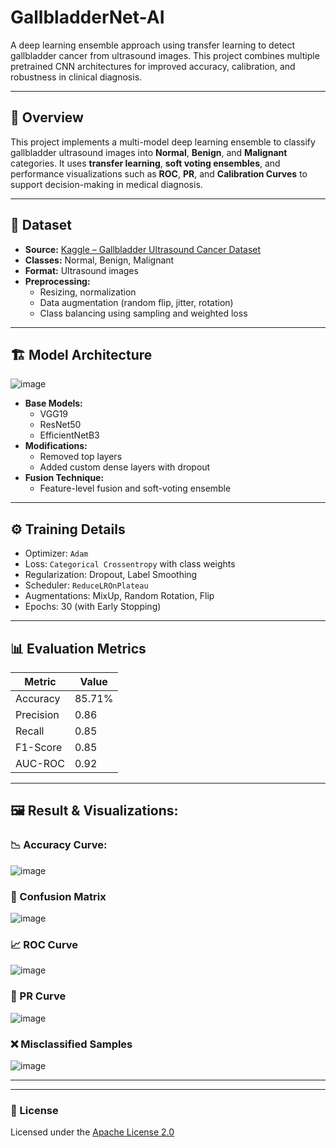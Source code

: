 # GallbladderNet-AI

A deep learning ensemble approach using transfer learning to detect gallbladder cancer from ultrasound images. This project combines multiple pretrained CNN architectures for improved accuracy, calibration, and robustness in clinical diagnosis.

---

## 🧪 Overview

This project implements a multi-model deep learning ensemble to classify gallbladder ultrasound images into **Normal**, **Benign**, and **Malignant** categories. It uses **transfer learning**, **soft voting ensembles**, and performance visualizations such as **ROC**, **PR**, and **Calibration Curves** to support decision-making in medical diagnosis.

---

## 📁 Dataset

- **Source:** [Kaggle – Gallbladder Ultrasound Cancer Dataset](https://www.kaggle.com/datasets/aneerbansaha/gallbladder-cancer)
- **Classes:** Normal, Benign, Malignant
- **Format:** Ultrasound images
- **Preprocessing:** 
  - Resizing, normalization
  - Data augmentation (random flip, jitter, rotation)
  - Class balancing using sampling and weighted loss

---

## 🏗️ Model Architecture

![image](https://github.com/user-attachments/assets/7657f99d-a7ec-4851-8368-ddb7bb358216)


- **Base Models:**
  - VGG19
  - ResNet50
  - EfficientNetB3
- **Modifications:**
  - Removed top layers
  - Added custom dense layers with dropout
- **Fusion Technique:** 
  - Feature-level fusion and soft-voting ensemble

---

## ⚙️ Training Details

- Optimizer: `Adam`
- Loss: `Categorical Crossentropy` with class weights
- Regularization: Dropout, Label Smoothing
- Scheduler: `ReduceLROnPlateau`
- Augmentations: MixUp, Random Rotation, Flip
- Epochs: 30 (with Early Stopping)

---

## 📊 Evaluation Metrics

| Metric     | Value  |
|------------|--------|
| Accuracy   | 85.71% |
| Precision  | 0.86   |
| Recall     | 0.85   |
| F1-Score   | 0.85   |
| AUC-ROC    | 0.92   |

---

## 🖼️ Result & Visualizations:

### 📉 Accuracy Curve:
![image](https://github.com/user-attachments/assets/641f6cea-2969-4cf8-9c33-e383e4a4362d)


### 📌 Confusion Matrix
![image](https://github.com/user-attachments/assets/eda28759-a53b-44ad-9698-34c7ebc71bd5)


### 📈 ROC Curve
![image](https://github.com/user-attachments/assets/04561aa9-d10d-45ed-8329-4e119558ebb3)


### 🔄 PR Curve
![image](https://github.com/user-attachments/assets/86469a9b-c8b2-44d0-9c48-ea55a4ac814c)


### ❌ Misclassified Samples
![image](https://github.com/user-attachments/assets/f614dd8e-ef5a-47dc-a854-8d64ede20625)


---
---
### 📜 License
Licensed under the [Apache License 2.0](LICENSE)
